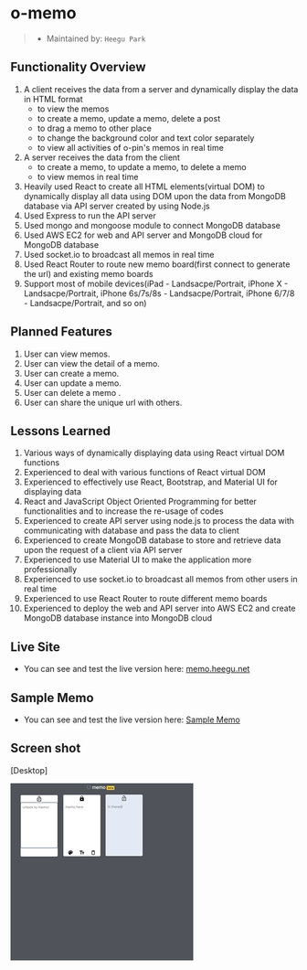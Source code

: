 # o-memo

> - Maintained by: `Heegu Park`

## Functionality Overview
1. A client receives the data from a server and dynamically display the data in HTML format
    - to view the memos
    - to create a memo, update a memo, delete a post
    - to drag a memo to other place
    - to change the background color and text color separately
    - to view all activities of o-pin's memos in real time
2. A server receives the data from the client
    - to create a memo, to update a memo, to delete a memo
    - to view memos in real time
3. Heavily used React to create all HTML elements(virtual DOM) to dynamically display all data using DOM upon the data from MongoDB database via API server created by using Node.js
4. Used Express to run the API server
5. Used mongo and mongoose module to connect MongoDB database
6. Used AWS EC2 for web and API server and MongoDB cloud for MongoDB database
7. Used socket.io to broadcast all memos in real time
8. Used React Router to route new memo board(first connect to generate the url) and existing memo boards
9. Support most of mobile devices(iPad - Landsacpe/Portrait, iPhone X - Landsacpe/Portrait, iPhone 6s/7s/8s - Landsacpe/Portrait, iPhone 6/7/8 - Landsacpe/Portrait, and so on)

## Planned Features
1. User can view memos.
2. User can view the detail of a memo.
3. User can create a memo.
5. User can update a memo.
6. User can delete a memo .
7. User can share the unique url with others.

## Lessons Learned
1. Various ways of dynamically displaying data using React virtual DOM functions
2. Experienced to deal with various functions of React virtual DOM
3. Experienced to effectively use React, Bootstrap, and Material UI for displaying data
4. React and JavaScript Object Oriented Programming for better functionalities and to increase the re-usage of codes
5. Experienced to create API server using node.js to process the data with communicating with database and pass the data to client
6. Experienced to create MongoDB database to store and retrieve data upon the request of a client via API server
7. Experienced to use Material UI to make the application more professionally
8. Experienced to use socket.io to broadcast all memos from other users in real time
9. Experienced to use React Router to route different memo boards
10. Experienced to deploy the web and API server into AWS EC2 and create MongoDB database instance into MongoDB cloud

## Live Site
* You can see and test the live version here: <a href="https://memo.heegu.net" target="blank">memo.heegu.net</a>

## Sample Memo
* You can see and test the live version here: <a href="https://memo.heegu.net/sample" target="blank">Sample Memo</a>

## Screen shot
[Desktop]

![Omega Memo](https://github.com/heegupark/omega-memo/blob/master/memo-ss-001.gif)
